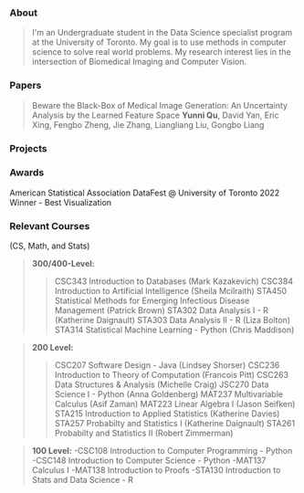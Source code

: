 

### About
> I'm an Undergraduate student in the Data Science specialist program at the University of Toronto. My goal is to use methods in computer science to solve real world problems. My research interest lies in the intersection of Biomedical Imaging and Computer Vision.

### Papers
>Beware the Black-Box of Medical Image Generation: An Uncertainty Analysis by the Learned Feature Space
**Yunni Qu**, David Yan, Eric  Xing, Fengbo Zheng, Jie Zhang, Liangliang Liu, Gongbo Liang

### Projects




### Awards
American Statistical Association DataFest @ University of Toronto 2022 
Winner - Best Visualization

### Relevant Courses
(CS, Math, and Stats)
>**300/400-Level:**
>>CSC343 Introduction to Databases (Mark Kazakevich)
>>CSC384 Introduction to Artificial Intelligence (Sheila Mcilraith)
>>STA450 Statistical Methods for Emerging Infectious Disease Management (Patrick Brown)
>>STA302 Data Analysis I - R (Katherine Daignault)
>>STA303 Data Analysis II - R (Liza Bolton)
>>STA314 Statistical Machine Learning - Python (Chris Maddison)

>**200 Level:**
>>CSC207 Software Design - Java (Lindsey Shorser)
>>CSC236 Introduction to Theory of Computation (Francois Pitt)
>>CSC263 Data Structures & Analysis (Michelle Craig)
>>JSC270 Data Science I - Python (Anna Goldenberg)
>>MAT237 Multivariable Calculus (Asif Zaman)
>>MAT223 Linear Algebra I (Jason Seifken)
>>STA215 Introduction to Applied Statistics (Katherine Davies)
>>STA257 Probabilty and Statistics I (Katherine Daignault)
>>STA261 Probabilty and Statistics II (Robert Zimmerman)

>**100 Level:**
>-CSC108 Introduction to Computer Programming - Python
>-CSC148 Introduction to Computer Science - Python
>-MAT137 Calculus I
>-MAT138 Introduction to Proofs
>-STA130 Introduction to Stats and Data Science - R

